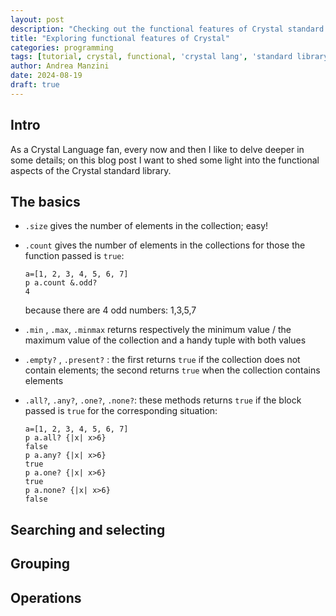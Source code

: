 ```yaml
---
layout: post
description: "Checking out the functional features of Crystal standard library"
title: "Exploring functional features of Crystal"
categories: programming
tags: [tutorial, crystal, functional, 'crystal lang', 'standard library']
author: Andrea Manzini
date: 2024-08-19
draft: true
---
```


## Intro

As a Crystal Language fan, every now and then I like to delve deeper in some details; on this blog post I want to shed some light into the functional aspects of the Crystal standard library. 

## The basics

- `.size` gives the number of elements in the collection; easy!

- `.count` gives the number of elements in the collections for those the function passed is `true`:

    ```crystal
    a=[1, 2, 3, 4, 5, 6, 7]
    p a.count &.odd? 
    4
    ```
    because there are 4 odd numbers: 1,3,5,7


- `.min` , `.max`, `.minmax` returns respectively the minimum value / the maximum value of the collection and a handy tuple with both values

- `.empty?` , `.present?` : the first returns `true` if the collection does not contain elements; the second returns `true` when the collection contains elements

- `.all?`, `.any?`, `.one?`, `.none?`: these methods returns `true` if the block passed is `true` for the corresponding situation:
    ```crystal
    a=[1, 2, 3, 4, 5, 6, 7]
    p a.all? {|x| x>6}
    false
    p a.any? {|x| x>6}
    true
    p a.one? {|x| x>6}
    true
    p a.none? {|x| x>6}
    false
    ```



## Searching and selecting

## Grouping

## Operations

